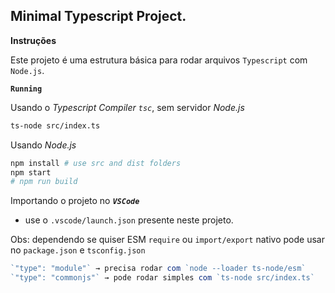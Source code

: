 ## Minimal Typescript Project.

**Instruções**

Este projeto é uma estrutura básica para rodar arquivos `Typescript` com `Node.js`.

**`Running`**

Usando o *Typescript Compiler `tsc`*, sem servidor *Node.js*
```bash
ts-node src/index.ts
```

Usando *Node.js*
```bash
npm install # use src and dist folders
npm start
# npm run build
```

Importando o projeto no ***`VSCode`***
- use o `.vscode/launch.json` presente neste projeto.


Obs: dependendo se quiser ESM `require` ou `import/export` nativo pode usar no `package.json` e `tsconfig.json`
```ts
`"type": "module"` → precisa rodar com `node --loader ts-node/esm`
`"type": "commonjs"` → pode rodar simples com `ts-node src/index.ts`
```